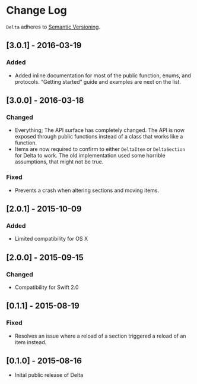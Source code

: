 # Change Log

`Delta` adheres to [Semantic Versioning](http://semver.org/).

## [3.0.1] - 2016-03-19

### Added

- Added inline documentation for most of the public function, enums, and 
  protocols. “Getting started” guide and examples are next on the list.

## [3.0.0] - 2016-03-18

### Changed

- Everything; The API surface has completely changed. The API is now exposed 
  through public functions instead of a class that works like a function.
- Items are now required to confirm to either `DeltaItem` or `DeltaSection` for
  Delta to work. The old implementation used some horrible assumptions, that 
  might not be true.

### Fixed

- Prevents a crash when altering sections and moving items.

## [2.0.1] - 2015-10-09

### Added

- Limited compatibility for OS X

## [2.0.0] - 2015-09-15

### Changed

- Compatibility for Swift 2.0

## [0.1.1] - 2015-08-19

### Fixed

- Resolves an issue where a reload of a section triggered a reload of an item 
  instead.

## [0.1.0] - 2015-08-16

- Inital public release of Delta

